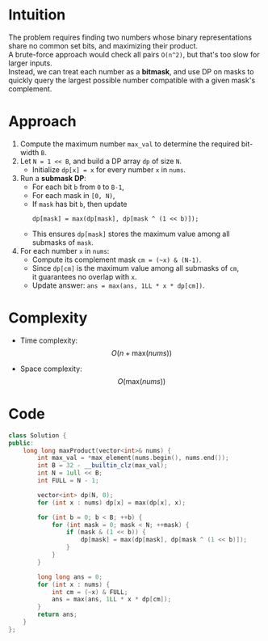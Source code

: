 # Intuition
<!-- Describe your first thoughts on how to solve this problem. -->
The problem requires finding two numbers whose binary representations share no common set bits, and maximizing their product.  
A brute-force approach would check all pairs `O(n^2)`, but that's too slow for larger inputs.  
Instead, we can treat each number as a **bitmask**, and use DP on masks to quickly query the largest possible number compatible with a given mask's complement.
# Approach
<!-- Describe your approach to solving the problem. -->
1. Compute the maximum number `max_val` to determine the required bit-width `B`.  
2. Let `N = 1 << B`, and build a DP array `dp` of size `N`.  
   - Initialize `dp[x] = x` for every number `x` in `nums`.  
3. Run a **submask DP**:  
   - For each bit `b` from `0` to `B-1`,  
   - For each mask in `[0, N)`,  
   - If `mask` has bit `b`, then update  
     ```
     dp[mask] = max(dp[mask], dp[mask ^ (1 << b)]);
     ```
   - This ensures `dp[mask]` stores the maximum value among all submasks of `mask`.  
4. For each number `x` in `nums`:  
   - Compute its complement mask `cm = (~x) & (N-1)`.  
   - Since `dp[cm]` is the maximum value among all submasks of `cm`,  
     it guarantees no overlap with `x`.  
   - Update answer: `ans = max(ans, 1LL * x * dp[cm])`.  
# Complexity
- Time complexity: $$O(n + \text{max}(nums))$$
<!-- Add your time complexity here, e.g. $$O(n)$$ -->

- Space complexity: $$O(\text{max}(nums))$$
<!-- Add your space complexity here, e.g. $$O(n)$$ -->

# Code
```cpp []
class Solution {
public:
    long long maxProduct(vector<int>& nums) {
        int max_val = *max_element(nums.begin(), nums.end());
        int B = 32 - __builtin_clz(max_val);
        int N = 1ull << B;                                 
        int FULL = N - 1;

        vector<int> dp(N, 0);
        for (int x : nums) dp[x] = max(dp[x], x);

        for (int b = 0; b < B; ++b) {
            for (int mask = 0; mask < N; ++mask) {
                if (mask & (1 << b)) {
                    dp[mask] = max(dp[mask], dp[mask ^ (1 << b)]);
                }
            }
        }

        long long ans = 0;
        for (int x : nums) {
            int cm = (~x) & FULL; 
            ans = max(ans, 1LL * x * dp[cm]);               
        }
        return ans;
    }
};
```
